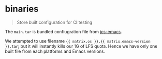 # binaries
> Store built configuration for CI testing

The `main.tar` is bundled confiugration file from [jcs-emacs]().

We attempted to use filename `{{ matrix.os }}.{{ matrix.emacs-version }}.tar`;
but it will instantly kills our 1G of LFS quota. Hence we have only one built
file from each platforms and Emacs versions.
